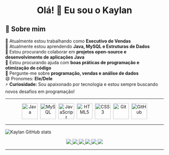<h1 align="center">Olá! 👋 Eu sou o Kaylan</h1>


## 🚀 Sobre mim

🔭 Atualmente estou trabalhando como **Executivo de Vendas**  
🌱 Atualmente estou aprendendo **Java, MySQL e Estruturas de Dados**  
👯 Estou procurando colaborar em **projetos open-source e desenvolvimento de aplicações Java**  
🤔 Estou procurando ajuda com **boas práticas de programação e otimização de código**  
💬 Pergunte-me sobre **programação, vendas e análise de dados**   
😄 Pronomes: **Ele/Dele**  
⚡ **Curiosidade:** Sou apaixonado por tecnologia e estou sempre buscando novos desafios em programação!  

---


<div align="center">
  <img src="https://cdn.jsdelivr.net/gh/devicons/devicon/icons/java/java-original.svg" title="Java" alt="Java" width="50" height="50"/>&nbsp;
  <img src="https://cdn.jsdelivr.net/gh/devicons/devicon/icons/mysql/mysql-original.svg" title="MySQL" alt="MySQL" width="50" height="50"/>&nbsp;
  <img src="https://cdn.jsdelivr.net/gh/devicons/devicon/icons/javascript/javascript-original.svg" title="JavaScript" alt="JavaScript" width="50" height="50"/>&nbsp;
  <img src="https://cdn.jsdelivr.net/gh/devicons/devicon/icons/html5/html5-original.svg" title="HTML5" alt="HTML5" width="50" height="50"/>&nbsp;
  <img src="https://cdn.jsdelivr.net/gh/devicons/devicon/icons/css3/css3-original.svg" title="CSS3" alt="CSS3" width="50" height="50"/>&nbsp;
  <img src="https://cdn.jsdelivr.net/gh/devicons/devicon/icons/git/git-original.svg" title="Git" alt="Git" width="50" height="50"/>&nbsp;
  <img src="https://cdn.jsdelivr.net/gh/devicons/devicon/icons/github/github-original.svg" title="GitHub" alt="GitHub" width="50" height="50"/>
</div>

---

![Kaylan GitHub stats](https://github-readme-stats.vercel.app/api?username=Kaylancds&show_icons=true&theme=dark)




<div align="center">
  <a href="https://www.linkedin.com/in/seu-perfil">
    <img src="https://img.shields.io/badge/-LinkedIn-blue?style=for-the-badge&logo=linkedin" />
  </a>
  <a href="mailto:cabral.alcides18@gmail.com">
    <img src="https://img.shields.io/badge/-Gmail-red?style=for-the-badge&logo=gmail" />
  </a>
  <a href="https://github.com/kaylancds">
    <img src="https://img.shields.io/badge/-GitHub-gray?style=for-the-badge&logo=github" />
  </a>
  <a href="https://www.instagram.com/alcides.kaylan">
    <img src="https://img.shields.io/badge/-Instagram-E4405F?style=for-the-badge&logo=instagram&logoColor=white" />
  </a>
  <a href="https://www.twitch.tv/K4YLAN">
    <img src="https://img.shields.io/badge/-Twitch-9146FF?style=for-the-badge&logo=twitch&logoColor=white" />
  </a>
  <a href="https://discord.com/users/capcom8626">
    <img src="https://img.shields.io/badge/-Discord-5865F2?style=for-the-badge&logo=discord&logoColor=white" />
  </a>
</div>



---


